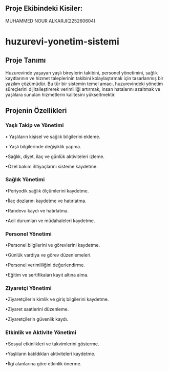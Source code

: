 ## Proje Ekibindeki Kisiler:

MUHAMMED NOUR ALKARJI(225260604)

# huzurevi-yonetim-sistemi

## Proje Tanımı

Huzurevinde yaşayan yaşlı bireylerin takibini, personel yönetimini, sağlık kayıtlarının ve hizmet taleplerinin takibini kolaylaştırmak için tasarlanmış bir yazılım çözümüdür. Bu tür bir sistemin temel amacı, huzurevindeki yönetim süreçlerini dijitalleştirerek verimliliği artırmak, insan hatalarını azaltmak ve yaşlılara sunulan hizmetlerin kalitesini yükseltmektir.

## Projenin Özellikleri

### Yaşlı Takip ve Yönetimi

•    Yaşlıların kişisel ve sağlık bilgilerini ekleme.                                                           

• Yaşlı bilgilerinde değişiklik yapma.                                                           

•Sağlık, diyet, ilaç ve günlük aktiviteleri izleme.                                                           

•Özel bakım ihtiyaçlarını sisteme kaydetme.                                                           

### Sağlık Yönetimi

•Periyodik sağlık ölçümlerini kaydetme.

•İlaç dozlarını kaydetme ve hatırlatma.

•Randevu kaydı ve hatırlatma.

•Acil durumları ve müdahaleleri kaydetme.

### Personel Yönetimi

•Personel bilgilerini ve görevlerini kaydetme.

•Günlük vardiya ve görev düzenlemeleri.

•Personel verimliliğini değerlendirme.

•Eğitim ve sertifikaları kayıt altına alma.

### Ziyaretçi Yönetimi

•Ziyaretçilerin kimlik ve giriş bilgilerini kaydetme.

•Ziyaret saatlerini düzenleme.

•Ziyaretçilerin güvenlik kaydı.

### Etkinlik ve Aktivite Yönetimi

•Sosyal etkinlikleri ve takvimlerini gösterme.

•Yaşlıların katıldıkları aktiviteleri kaydetme.

•İlgi alanlarına göre etkinlik önerme.
